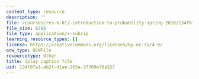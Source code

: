 ```yaml
---
content_type: resource
description: ''
file: /courses/res-6-012-introduction-to-probability-spring-2018/134f87a1ab2fd1ae265a37769e78a327_k9f0N3ADvdM.srt
file_size: 6766
file_type: application/x-subrip
learning_resource_types: []
license: https://creativecommons.org/licenses/by-nc-sa/4.0/
ocw_type: OCWFile
resourcetype: Other
title: 3play caption file
uid: 134f87a1-ab2f-d1ae-265a-37769e78a327
---
```

